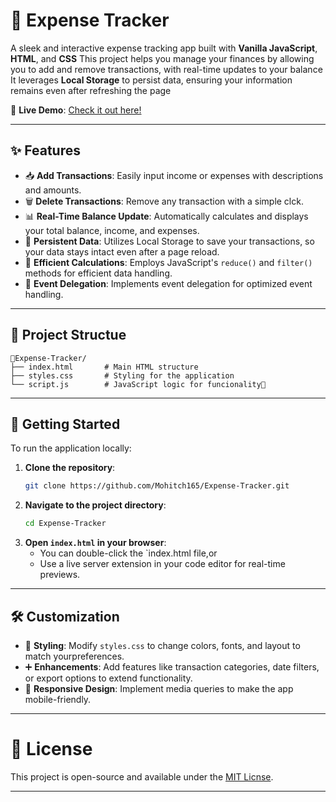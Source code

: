 # 💸 Expense Tracker
A sleek and interactive expense tracking app built with **Vanilla JavaScript**, **HTML**, and **CSS** This project helps you manage your finances by allowing you to add and remove transactions, with real-time updates to your balance It leverages **Local Storage** to persist data, ensuring your information remains even after refreshing the page

🔗 **Live Demo**: [Check it out here!](https://mohitch165.github.io/Expense-Tracker/)

---

## ✨ Features

- 📥 **Add Transactions**: Easily input income or expenses with descriptions and amounts.
- 🗑️ **Delete Transactions**: Remove any transaction with a simple clck.
- 📊 **Real-Time Balance Update**: Automatically calculates and displays your total balance, income, and expenses.
- 💾 **Persistent Data**: Utilizes Local Storage to save your transactions, so your data stays intact even after a page reload.
- 🧮 **Efficient Calculations**: Employs JavaScript's `reduce()` and `filter()` methods for efficient data handling.
- 🎯 **Event Delegation**: Implements event delegation for optimized event handling.

---

## 📁 Project Structue

```
Expense-Tracker/
├── index.html       # Main HTML structure
├── styles.css       # Styling for the application
└── script.js        # JavaScript logic for funcionality
```
---

## 🚀 Getting Started

To run the application locally:

1. **Clone the repository**:
   ```bash
   git clone https://github.com/Mohitch165/Expense-Tracker.git
   ```
2. **Navigate to the project directory**:
   ```bash
   cd Expense-Tracker
   ```
3. **Open `index.html` in your browser**:
   - You can double-click the `index.html file,or
   - Use a live server extension in your code editor for real-time previews.

---

## 🛠️ Customization

- 🎨 **Styling**: Modify `styles.css` to change colors, fonts, and layout to match yourpreferences.
- ➕ **Enhancements**: Add features like transaction categories, date filters, or export options to extend functionality.
- 📱 **Responsive Design**: Implement media queries to make the app mobile-friendly.

---

# 📄 License

This project is open-source and available under the [MIT Licnse](LICENSE).

---
